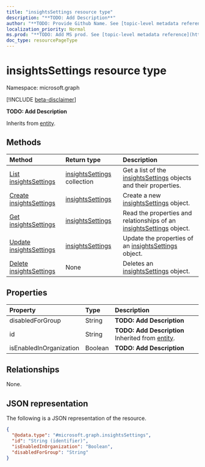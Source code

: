 ```yaml
---
title: "insightsSettings resource type"
description: "**TODO: Add Description**"
author: "**TODO: Provide Github Name. See [topic-level metadata reference](https://msgo.azurewebsites.net/add/document/guidelines/metadata.html#topic-level-metadata)**"
localization_priority: Normal
ms.prod: "**TODO: Add MS prod. See [topic-level metadata reference](https://msgo.azurewebsites.net/add/document/guidelines/metadata.html#topic-level-metadata)**"
doc_type: resourcePageType
---
```


# insightsSettings resource type

Namespace: microsoft.graph

[!INCLUDE [beta-disclaimer](../../includes/beta-disclaimer.md)]

**TODO: Add Description**


Inherits from [entity](../resources/entity.md).

## Methods
|Method|Return type|Description|
|:---|:---|:---|
|[List insightsSettings](../api/insightssettings-list.md)|[insightsSettings](../resources/insightssettings.md) collection|Get a list of the [insightsSettings](../resources/insightssettings.md) objects and their properties.|
|[Create insightsSettings](../api/insightssettings-create.md)|[insightsSettings](../resources/insightssettings.md)|Create a new [insightsSettings](../resources/insightssettings.md) object.|
|[Get insightsSettings](../api/insightssettings-get.md)|[insightsSettings](../resources/insightssettings.md)|Read the properties and relationships of an [insightsSettings](../resources/insightssettings.md) object.|
|[Update insightsSettings](../api/insightssettings-update.md)|[insightsSettings](../resources/insightssettings.md)|Update the properties of an [insightsSettings](../resources/insightssettings.md) object.|
|[Delete insightsSettings](../api/insightssettings-delete.md)|None|Deletes an [insightsSettings](../resources/insightssettings.md) object.|

## Properties
|Property|Type|Description|
|:---|:---|:---|
|disabledForGroup|String|**TODO: Add Description**|
|id|String|**TODO: Add Description** Inherited from [entity](../resources/entity.md).|
|isEnabledInOrganization|Boolean|**TODO: Add Description**|

## Relationships
None.

## JSON representation
The following is a JSON representation of the resource.
<!-- {
  "blockType": "resource",
  "keyProperty": "id",
  "@odata.type": "microsoft.graph.insightsSettings",
  "baseType": "microsoft.graph.entity",
  "openType": false
}
-->
``` json
{
  "@odata.type": "#microsoft.graph.insightsSettings",
  "id": "String (identifier)",
  "isEnabledInOrganization": "Boolean",
  "disabledForGroup": "String"
}
```

